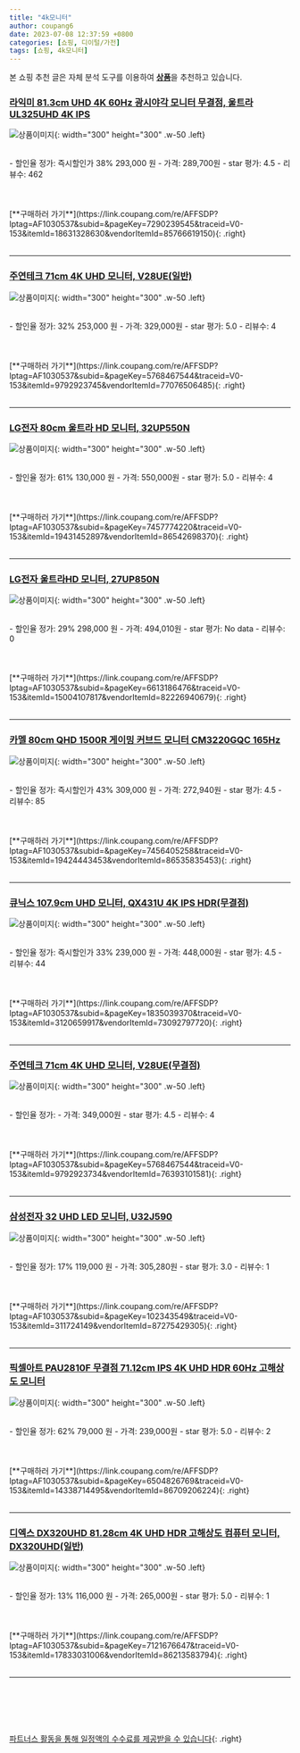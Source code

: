 ```yaml
---
title: "4k모니터"
author: coupang6
date: 2023-07-08 12:37:59 +0800
categories: [쇼핑, 디이털/가전]
tags: [쇼핑, 4k모니터]
---
```


본 쇼핑 추천 글은 자체 분석 도구를 이용하여 [**상품**](https://link.coupang.com/a/bao1ui)을 추천하고 있습니다.

### [라익미 81.3cm UHD 4K 60Hz 광시야각 모니터 무결점, 울트라 UL325UHD 4K IPS](https://link.coupang.com/re/AFFSDP?lptag=AF1030537&subid=&pageKey=7290239545&traceid=V0-153&itemId=18631328630&vendorItemId=85766619150)

![상품이미지](https://thumbnail6.coupangcdn.com/thumbnails/remote/230x230ex/image/rs_quotation_api/9mvtqnen/520f4f8e76b84b0ab3ccff8b54b39d56.jpg){: width="300" height="300" .w-50 .left}


<br>
- 할인율 정가: 즉시할인가 38%  293,000   원
- 가격: 289,700원
- star 평가: 4.5
- 리뷰수: 462
<br>
<br>
<br>
<br>
[**구매하러 가기**](https://link.coupang.com/re/AFFSDP?lptag=AF1030537&subid=&pageKey=7290239545&traceid=V0-153&itemId=18631328630&vendorItemId=85766619150){: .right}
<br>
<br>

---

### [주연테크 71cm 4K UHD 모니터, V28UE(일반)](https://link.coupang.com/re/AFFSDP?lptag=AF1030537&subid=&pageKey=5768467544&traceid=V0-153&itemId=9792923745&vendorItemId=77076506485)

![상품이미지](https://thumbnail7.coupangcdn.com/thumbnails/remote/230x230ex/image/retail/images/2021/04/09/12/2/3e04eb3f-c029-427e-a048-45094a3bf770.jpg){: width="300" height="300" .w-50 .left}


<br>
- 할인율 정가: 32%  253,000   원
- 가격: 329,000원
- star 평가: 5.0
- 리뷰수: 4
<br>
<br>
<br>
<br>
[**구매하러 가기**](https://link.coupang.com/re/AFFSDP?lptag=AF1030537&subid=&pageKey=5768467544&traceid=V0-153&itemId=9792923745&vendorItemId=77076506485){: .right}
<br>
<br>

---

### [LG전자 80cm 울트라 HD 모니터, 32UP550N](https://link.coupang.com/re/AFFSDP?lptag=AF1030537&subid=&pageKey=7457774220&traceid=V0-153&itemId=19431452897&vendorItemId=86542698370)

![상품이미지](https://thumbnail10.coupangcdn.com/thumbnails/remote/230x230ex/image/retail/images/4013225169594421-3677e0e4-d187-41b9-8192-4bd077759fd0.jpg){: width="300" height="300" .w-50 .left}


<br>
- 할인율 정가: 61%  130,000   원
- 가격: 550,000원
- star 평가: 5.0
- 리뷰수: 4
<br>
<br>
<br>
<br>
[**구매하러 가기**](https://link.coupang.com/re/AFFSDP?lptag=AF1030537&subid=&pageKey=7457774220&traceid=V0-153&itemId=19431452897&vendorItemId=86542698370){: .right}
<br>
<br>

---

### [LG전자 울트라HD 모니터, 27UP850N](https://link.coupang.com/re/AFFSDP?lptag=AF1030537&subid=&pageKey=6613186476&traceid=V0-153&itemId=15004107817&vendorItemId=82226940679)

![상품이미지](https://thumbnail8.coupangcdn.com/thumbnails/remote/230x230ex/image/retail/images/4013224866779601-82d2df2a-7a12-4be9-a280-7ce6f282eb63.jpg){: width="300" height="300" .w-50 .left}


<br>
- 할인율 정가: 29%  298,000   원
- 가격: 494,010원
- star 평가: No data
- 리뷰수: 0
<br>
<br>
<br>
<br>
[**구매하러 가기**](https://link.coupang.com/re/AFFSDP?lptag=AF1030537&subid=&pageKey=6613186476&traceid=V0-153&itemId=15004107817&vendorItemId=82226940679){: .right}
<br>
<br>

---

### [카멜 80cm QHD 1500R 게이밍 커브드 모니터 CM3220GQC 165Hz](https://link.coupang.com/re/AFFSDP?lptag=AF1030537&subid=&pageKey=7456405258&traceid=V0-153&itemId=19424443453&vendorItemId=86535835453)

![상품이미지](https://thumbnail8.coupangcdn.com/thumbnails/remote/230x230ex/image/rs_quotation_api/sdf6ssmu/5d60a68293ff4b89af70f09500e943c5.jpg){: width="300" height="300" .w-50 .left}


<br>
- 할인율 정가: 즉시할인가 43%  309,000   원
- 가격: 272,940원
- star 평가: 4.5
- 리뷰수: 85
<br>
<br>
<br>
<br>
[**구매하러 가기**](https://link.coupang.com/re/AFFSDP?lptag=AF1030537&subid=&pageKey=7456405258&traceid=V0-153&itemId=19424443453&vendorItemId=86535835453){: .right}
<br>
<br>

---

### [큐닉스 107.9cm UHD 모니터, QX431U 4K IPS HDR(무결점)](https://link.coupang.com/re/AFFSDP?lptag=AF1030537&subid=&pageKey=1835039370&traceid=V0-153&itemId=3120659917&vendorItemId=73092797720)

![상품이미지](https://thumbnail10.coupangcdn.com/thumbnails/remote/230x230ex/image/rs_quotation_api/xrlmws3z/1a89b8b519e94ad4a238e3ede1b2ad39.jpg){: width="300" height="300" .w-50 .left}


<br>
- 할인율 정가: 즉시할인가 33%  239,000   원
- 가격: 448,000원
- star 평가: 4.5
- 리뷰수: 44
<br>
<br>
<br>
<br>
[**구매하러 가기**](https://link.coupang.com/re/AFFSDP?lptag=AF1030537&subid=&pageKey=1835039370&traceid=V0-153&itemId=3120659917&vendorItemId=73092797720){: .right}
<br>
<br>

---

### [주연테크 71cm 4K UHD 모니터, V28UE(무결점)](https://link.coupang.com/re/AFFSDP?lptag=AF1030537&subid=&pageKey=5768467544&traceid=V0-153&itemId=9792923734&vendorItemId=76393101581)

![상품이미지](https://thumbnail8.coupangcdn.com/thumbnails/remote/230x230ex/image/rs_quotation_api/hyjowtcv/d78a97e5c80e4d7383edd846ca5800f5.jpg){: width="300" height="300" .w-50 .left}


<br>
- 할인율 정가: 
- 가격: 349,000원
- star 평가: 4.5
- 리뷰수: 4
<br>
<br>
<br>
<br>
[**구매하러 가기**](https://link.coupang.com/re/AFFSDP?lptag=AF1030537&subid=&pageKey=5768467544&traceid=V0-153&itemId=9792923734&vendorItemId=76393101581){: .right}
<br>
<br>

---

### [삼성전자 32 UHD LED 모니터, U32J590](https://link.coupang.com/re/AFFSDP?lptag=AF1030537&subid=&pageKey=102343549&traceid=V0-153&itemId=311724149&vendorItemId=87275429305)

![상품이미지](https://thumbnail6.coupangcdn.com/thumbnails/remote/230x230ex/image/vendor_inventory/74a6/ec75bc0ed51cccd84daff77446089013c9f1742ccce460273b9fa49aa379.jpg){: width="300" height="300" .w-50 .left}


<br>
- 할인율 정가: 17%  119,000   원
- 가격: 305,280원
- star 평가: 3.0
- 리뷰수: 1
<br>
<br>
<br>
<br>
[**구매하러 가기**](https://link.coupang.com/re/AFFSDP?lptag=AF1030537&subid=&pageKey=102343549&traceid=V0-153&itemId=311724149&vendorItemId=87275429305){: .right}
<br>
<br>

---

### [픽셀아트 PAU2810F 무결점 71.12cm IPS 4K UHD HDR 60Hz 고해상도 모니터](https://link.coupang.com/re/AFFSDP?lptag=AF1030537&subid=&pageKey=6504826769&traceid=V0-153&itemId=14338714495&vendorItemId=86709206224)

![상품이미지](https://thumbnail7.coupangcdn.com/thumbnails/remote/230x230ex/image/vendor_inventory/89a3/b9fa9ae1c0144975202a146152c63715eabfe3d6843886013e72d18a4222.jpg){: width="300" height="300" .w-50 .left}


<br>
- 할인율 정가: 62%  79,000   원
- 가격: 239,000원
- star 평가: 5.0
- 리뷰수: 2
<br>
<br>
<br>
<br>
[**구매하러 가기**](https://link.coupang.com/re/AFFSDP?lptag=AF1030537&subid=&pageKey=6504826769&traceid=V0-153&itemId=14338714495&vendorItemId=86709206224){: .right}
<br>
<br>

---

### [디엑스 DX320UHD 81.28cm 4K UHD HDR 고해상도 컴퓨터 모니터, DX320UHD(일반)](https://link.coupang.com/re/AFFSDP?lptag=AF1030537&subid=&pageKey=7121676647&traceid=V0-153&itemId=17833031006&vendorItemId=86213583794)

![상품이미지](https://thumbnail6.coupangcdn.com/thumbnails/remote/230x230ex/image/vendor_inventory/a69a/294edb9d791304d6709ed1a5ac60ce0bf5922a17fb75a8553eccbbcaf9d0.jpg){: width="300" height="300" .w-50 .left}


<br>
- 할인율 정가: 13%  116,000   원
- 가격: 265,000원
- star 평가: 5.0
- 리뷰수: 1
<br>
<br>
<br>
<br>
[**구매하러 가기**](https://link.coupang.com/re/AFFSDP?lptag=AF1030537&subid=&pageKey=7121676647&traceid=V0-153&itemId=17833031006&vendorItemId=86213583794){: .right}
<br>
<br>

---
<br><br><br><br><br> [파트너스 활동을 통해 일정액의 수수료를 제공받을 수 있습니다](https://link.coupang.com/a/bao1ui){: .right}